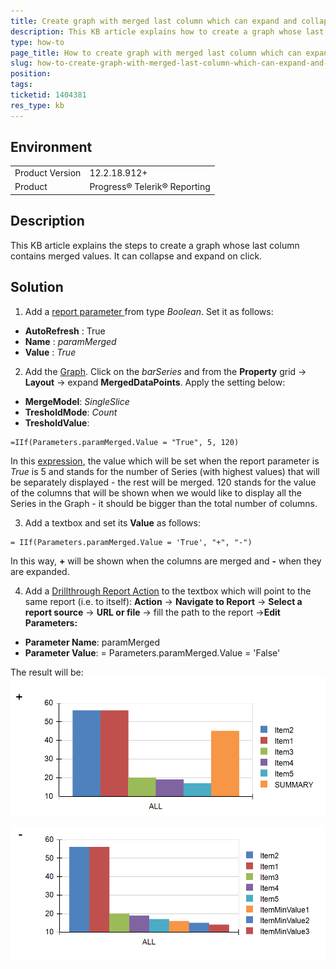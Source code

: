 ```yaml
---
title: Create graph with merged last column which can expand and collapse
description: This KB article explains how to create a graph whose last column contains merged values which can collapse and expand.
type: how-to
page_title: How to create graph with merged last column which can expand and collapse
slug: how-to-create-graph-with-merged-last-column-which-can-expand-and-collapse
position: 
tags: 
ticketid: 1404381
res_type: kb
---
```


## Environment
<table>
    <tbody>
	    <tr>
	    	<td>Product Version</td>
	    	<td>12.2.18.912+</td>
	    </tr>
	    <tr>
	    	<td>Product</td>
	    	<td>Progress® Telerik® Reporting</td>
	    </tr>
    </tbody>
</table>


## Description
This KB article explains the steps to create a graph whose last column contains merged values. It can collapse and expand on click. 

## Solution
1) Add a [report parameter ](../designing-reports-parameters)from type _Boolean_. Set it as follows:
 -  **AutoRefresh** : True
 -  **Name** : *paramMerged*
 -  **Value** : *True*
2) Add the [Graph](../graphoverview). Click on the *barSeries* and from the **Property** grid -> **Layout** -> expand **MergedDataPoints**. Apply the setting below:
 - **MergeModel**: *SingleSlice* 
 -  **TresholdMode**: *Count* 
 -  **TresholdValue**:

```
=IIf(Parameters.paramMerged.Value = "True", 5, 120)
```
In this [expression](../report-expressions), the value which will be set when the report parameter is *True* is 5 and stands for the number of Series (with highest values) that will be separately displayed - the rest will be merged. 120 stands for the value of the columns that will be shown when we would like to display all the Series in the Graph - it should be bigger than the total number of columns. 

3) Add a textbox and set its **Value** as follows:

```
= IIf(Parameters.paramMerged.Value = 'True', "+", "-")
```
In this way, **+** will be shown when the columns are merged and **-** when they are expanded.

4) Add a [Drillthrough Report Action](../designing-reports-interactivity-drill-through-report-links) to the textbox which will point to the same report (i.e. to itself):  **Action** -> **Navigate to Report** -> **Select a report source** -> **URL or file** -> fill the path to the report ->**Edit Parameters:**
 - **Parameter Name**: paramMerged
 - **Parameter Value**: = Parameters.paramMerged.Value = 'False'

The result will be:
![](resources/MergedColumn.PNG)

![](resources/Collapsed.PNG)

